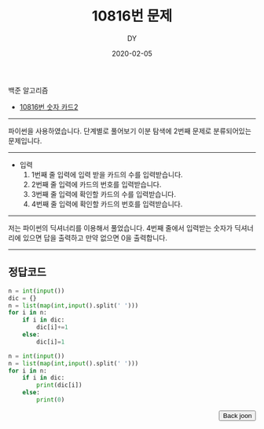 ﻿---
layout: post
title:  "10816번 문제"
date:   2020-02-05
author: DY
comments: true
categories: backjoon
---


백준 알고리즘 

* [10816번 숫자 카드2](https://www.acmicpc.net/problem/10816)

---

파이썬을 사용하였습니다.
단계별로 풀어보기 이분 탐색에 2번째 문제로 분류되어있는 문제입니다.

---
 
- 입력
  1. 1번째 줄 입력에 입력 받을 카드의 수를 입력받습니다. 
  2. 2번째 줄 입력에 카드의 번호를 입력받습니다. 
  3. 3번째 줄 입력에 확인할 카드의 수를 입력받습니다. 
  4. 4번째 줄 입력에 확인할 카드의 번호를 입력받습니다. 
      
---  
저는 파이썬의 딕셔너리를 이용해서 풀었습니다. 4번째 줄에서 입력받는 숫자가 딕셔너리에 있으면 답을 출력하고 만약 없으면 0을 출력합니다.
  
---

## 정답코드
```python
n = int(input())
dic = {}
n = list(map(int,input().split(' ')))
for i in n:
    if i in dic:
        dic[i]+=1
    else:
        dic[i]=1

n = int(input())
n = list(map(int,input().split(' ')))
for i in n:
    if i in dic:
        print(dic[i])
    else:
        print(0)
```


<div style="float: right;">
  <button onclick="location.href='https://www.acmicpc.net/' ">Back joon</button>
</div>

